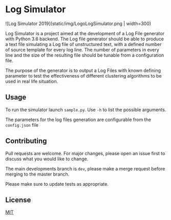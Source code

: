# Log Simulator

![Log Simulator 2019](static/img/LogoLogSimulator.png | width=300)

Log Simulator is a project aimed at the development of a Log File generator with Python 3.6 backend.
The Log file generator should be able to produce a text file simulating a Log file of unstructured text, with a defined number of source template for every log line.
The number of parameters in every line and the size of the resulting file should be tunable from a configuration file.

The purpose of the generator is to output a Log Files with known defining parameter to test the effectiveness of different clustering algorithms to be used in real life situation.

## Usage

To run the simulator launch `sample.py`.
Use `-h` to list the possible arguments.

The parameters for the log files generation are configurable from the `config.json` file

## Contributing

Pull requests are welcome. For major changes, please open an issue first to discuss what you would like to change.

The main developments branch is `dev`, please make a merge request before merging to the master branch.

Please make sure to update tests as appropriate.

## License

[MIT](./LICENSE)

